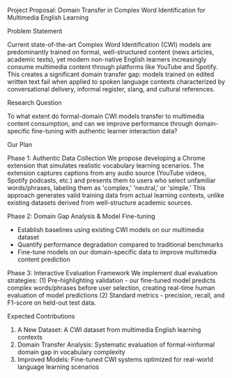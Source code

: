 Project Proposal: Domain Transfer in Complex Word Identification for Multimedia English Learning

Problem Statement

Current state-of-the-art Complex Word Identification (CWI) models are predominantly trained on formal, well-structured content (news articles, academic texts), yet modern non-native English learners increasingly consume multimedia content through platforms like YouTube and Spotify. This creates a significant domain transfer gap: models trained on edited written text fail when applied to spoken language contexts characterized by conversational delivery, informal register, slang, and cultural references.

Research Question

To what extent do formal-domain CWI models transfer to multimedia content consumption, and can we improve performance through domain-specific fine-tuning with authentic learner interaction data?

Our Plan

Phase 1: Authentic Data Collection
We propose developing a Chrome extension that simulates realistic vocabulary learning scenarios. The extension captures captions from any audio source (YouTube videos, Spotify podcasts, etc.) and presents them to users who select unfamiliar words/phrases, labeling them as 'complex,' 'neutral,' or 'simple.' This approach generates valid training data from actual learning contexts, unlike existing datasets derived from well-structure academic sources.

Phase 2: Domain Gap Analysis & Model Fine-tuning
- Establish baselines using existing CWI models on our multimedia dataset
- Quantify performance degradation compared to traditional benchmarks
- Fine-tune models on our domain-specific data to improve multimedia content prediction

Phase 3: Interactive Evaluation Framework
We implement dual evaluation strategies: 
(1) Pre-highlighting validation - our fine-tuned model predicts complex words/phrases before user selection, creating real-time human evaluation of model predictions
(2) Standard metrics - precision, recall, and F1-score on held-out test data.

Expected Contributions

1. A New Dataset: A CWI dataset from multimedia English learning contexts
2. Domain Transfer Analysis: Systematic evaluation of formal→informal domain gap in vocabulary complexity
3. Improved Models: Fine-tuned CWI systems optimized for real-world language learning scenarios